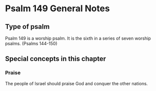 # Psalm 149 General Notes
## Type of psalm

Psalm 149 is a worship psalm. It is the sixth in a series of seven worship psalms. (Psalms 144-150)

## Special concepts in this chapter

### Praise
The people of Israel should praise God and conquer the other nations.